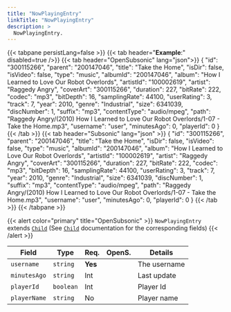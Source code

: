 ```yaml
---
title: "NowPlayingEntry"
linkTitle: "NowPlayingEntry"
description: >
  NowPlayingEntry.
---
```


{{< tabpane persistLang=false >}}
{{< tab header="**Example**:" disabled=true />}}
{{< tab header="OpenSubsonic" lang="json">}}
{
  "id": "300115266",
  "parent": "200147046",
  "title": "Take the Home",
  "isDir": false,
  "isVideo": false,
  "type": "music",
  "albumId": "200147046",
  "album": "How I Learned to Love Our Robot Overlords",
  "artistId": "100002619",
  "artist": "Raggedy Angry",
  "coverArt": "300115266",
  "duration": 227,
  "bitRate": 222,
  "codec": "mp3",
  "bitDepth": 16,
  "samplingRate": 44100,
  "userRating": 3,
  "track": 7,
  "year": 2010,
  "genre": "Industrial",
  "size": 6341039,
  "discNumber": 1,
  "suffix": "mp3",
  "contentType": "audio/mpeg",
  "path": "Raggedy Angry/(2010) How I Learned to Love Our Robot Overlords/1-07 - Take the Home.mp3",
  "username": "user",
  "minutesAgo": 0,
  "playerId": 0
}
{{< /tab >}}
{{< tab header="Subsonic" lang="json" >}}
{
  "id": "300115266",
  "parent": "200147046",
  "title": "Take the Home",
  "isDir": false,
  "isVideo": false,
  "type": "music",
  "albumId": "200147046",
  "album": "How I Learned to Love Our Robot Overlords",
  "artistId": "100002619",
  "artist": "Raggedy Angry",
  "coverArt": "300115266",
  "duration": 227,
  "bitRate": 222,
  "codec": "mp3",
  "bitDepth": 16,
  "samplingRate": 44100,
  "userRating": 3,
  "track": 7,
  "year": 2010,
  "genre": "Industrial",
  "size": 6341039,
  "discNumber": 1,
  "suffix": "mp3",
  "contentType": "audio/mpeg",
  "path": "Raggedy Angry/(2010) How I Learned to Love Our Robot Overlords/1-07 - Take the Home.mp3",
  "username": "user",
  "minutesAgo": 0,
  "playerId": 0
}
{{< /tab >}}
{{< /tabpane >}}

{{< alert color="primary" title="OpenSubsonic" >}}
`NowPlayingEntry` extends [`Child`](../child) (See [`Child`](../child) documentation for the corresponding fields)
{{< /alert >}}

| Field |  Type | Req. | OpenS. | Details |
| --- | --- | --- | --- | --- |
| `username` | `string` | **Yes** |     | The username |
| `minutesAgo` | `string` | Int |     | Last update |
| `playerId` | `boolean` |Int |     | Player Id |
| `playerName` | `string` | No |     | Player name |
